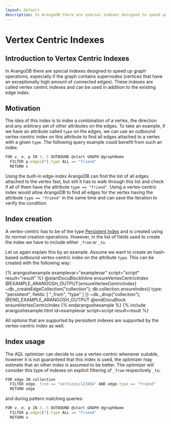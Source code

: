 ```yaml
---
layout: default
description: In ArangoDB there are special indexes designed to speed up graph operations,especially if the graph contains supernodes (vertices that have an exceptionallyhigh amount of connected edges)
---
```

Vertex Centric Indexes
======================

Introduction to Vertex Centric Indexes
--------------------------------------

In ArangoDB there are special indexes designed to speed up graph operations,
especially if the graph contains supernodes (vertices that have an exceptionally
high amount of connected edges).
These indexes are called vertex centric indexes and can be used in addition
to the existing edge index.

Motivation
----------

The idea of this index is to index a combination of a vertex, the direction and any arbitrary
set of other attributes on the edges.
To take an example, if we have an attribute called `type` on the edges, we can use an outbound
vertex-centric index on this attribute to find all edges attached to a vertex with a given `type`.
The following query example could benefit from such an index:

```js
FOR v, e, p IN 3..5 OUTBOUND @start GRAPH @graphName
  FILTER p.edges[*].type ALL == "friend"
  RETURN v
```

Using the built-in edge-index ArangoDB can find the list of all edges attached to the vertex fast,
but still it has to walk through this list and check if all of them have the attribute `type == "friend"`.
Using a vertex-centric index would allow ArangoDB to find all edges for the vertex having the attribute `type == "friend"`
in the same time and can save the iteration to verify the condition.

Index creation
--------------

A vertex-centric has to be of the type [Persistent Index](indexing-persistent.html)
and is created using its normal creation operations. However, in the list of
fields used to create the index we have to include either `_from` or `_to`.

Let us again explain this by an example.
Assume we want to create an hash-based outbound vertex-centric index on the attribute `type`.
This can be created with the following way:

{% arangoshexample examplevar="examplevar" script="script" result="result" %}
    @startDocuBlockInline ensureVertexCentricIndex
    @EXAMPLE_ARANGOSH_OUTPUT{ensureVertexCentricIndex}
    ~db._createEdgeCollection("collection");
    db.collection.ensureIndex({ type: "persistent", fields: [ "_from", "type" ] })
    ~db._drop("collection");
    @END_EXAMPLE_ARANGOSH_OUTPUT
    @endDocuBlock ensureVertexCentricIndex
{% endarangoshexample %}
{% include arangoshexample.html id=examplevar script=script result=result %}

All options that are supported by persistent indexes are supported by the
vertex-centric index as well.

Index usage
-----------

The AQL optimizer can decide to use a vertex-centric whenever suitable, however it is not guaranteed that this
index is used, the optimizer may estimate that an other index is assumed to be better.
The optimizer will consider this type of indexes on explicit filtering of `_from` respectively `_to`:

```js
FOR edge IN collection
  FILTER edge._from == "vertices/123456" AND edge.type == "friend"
  RETURN edge
```

and during pattern matching queries:

```js
FOR v, e, p IN 3..5 OUTBOUND @start GRAPH @graphName
  FILTER p.edges[*].type ALL == "friend"
  RETURN v
```
